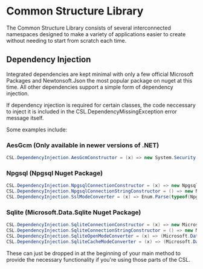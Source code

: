 # Common Structure Library
The Common Structure Library consists of several interconnected namespaces designed to make a variety of applications easier to create without needing to start from scratch each time.

## Dependency Injection
Integrated dependencies are kept minimal with only a few official Microsoft Packages and Newtonsoft.Json the most popular package on nuget at this time. All other dependencies support a simple form of dependency injection.

If dependency injection is required for certain classes, the code neccessary to inject it is included in the CSL.DependencyMissingException error message itself.

Some examples include:
### AesGcm (Only available in newer versions of .NET)
```cs
CSL.DependencyInjection.AesGcmConstructor = (x) => new System.Security.Cryptography.AesGcm(x);
```

### Npgsql (Npgsql Nuget Package)
```cs
CSL.DependencyInjection.NpgsqlConnectionConstructor = (x) => new Npgsql.NpgsqlConnection(x);
CSL.DependencyInjection.NpgsqlConnectionStringConstructor = () => new Npgsql.NpgsqlConnectionStringBuilder();
CSL.DependencyInjection.SslModeConverter = (x) => Enum.Parse(typeof(Npgsql.SslMode), x.ToString());
```

### Sqlite (Microsoft.Data.Sqlite Nuget Package)
```cs
CSL.DependencyInjection.SqliteConnectionConstructor = (x) => new Microsoft.Data.Sqlite.SqliteConnection(x);
CSL.DependencyInjection.SqliteConnectionStringConstructor = () => new Microsoft.Data.Sqlite.SqliteConnectionStringBuilder();
CSL.DependencyInjection.SqliteOpenModeConverter = (x) => (Microsoft.Data.Sqlite.SqliteOpenMode)x;
CSL.DependencyInjection.SqliteCacheModeConverter = (x) => (Microsoft.Data.Sqlite.SqliteCacheMode)x;
```

These can just be dropped in at the beginning of your main method to provide the necessary functionality if you're using those parts of the CSL.